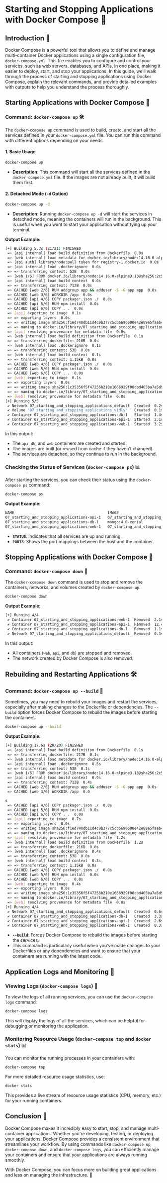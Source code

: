 # Starting and Stopping Applications with Docker Compose 🐳

## Introduction 🌟

Docker Compose is a powerful tool that allows you to define and manage multi-container Docker applications using a single configuration file, `docker-compose.yml`. This file enables you to configure and control your services, such as web servers, databases, and APIs, in one place, making it easier to deploy, start, and stop your applications. In this guide, we’ll walk through the process of starting and stopping applications using Docker Compose, explain the relevant commands, and provide detailed examples with outputs to help you understand the process thoroughly.

## Starting Applications with Docker Compose 🚀

### Command: `docker-compose up` 🛠️

The `docker-compose up` command is used to build, create, and start all the services defined in your `docker-compose.yml` file. You can run this command with different options depending on your needs.

#### 1. Basic Usage

```bash
docker-compose up
```

- **Description**: This command will start all the services defined in the `docker-compose.yml` file. If the images are not already built, it will build them first.

#### 2. Detached Mode (`-d` Option)

```bash
docker-compose up -d
```

- **Description**: Running `docker-compose up -d` will start the services in detached mode, meaning the containers will run in the background. This is useful when you want to start your application without tying up your terminal.
  
**Output Example:**

```bash
[+] Building 5.3s (21/21) FINISHED
 => [api internal] load build definition from Dockerfile  0.0s
 => [web internal] load metadata for docker.io/library/node:14.16.0-alpine3.13  3.4s
 => [api auth] library/node:pull token for registry-1.docker.io  0.0s
 => [api internal] load .dockerignore  0.0s
 => => transferring context: 53B  0.0s
 => [web 1/6] FROM docker.io/library/node:14.16.0-alpine3.13@sha256:2c51dc462a02f15621e7486774d36d048a27225d581374b002b8477a79a59b4b  0.0s
 => [api internal] load build context  0.0s
 => => transferring context: 712B  0.0s
 => CACHED [web 2/6] RUN addgroup app && adduser -S -G app app  0.0s
 => CACHED [web 3/6] WORKDIR /app  0.0s
 => CACHED [api 4/6] COPY package*.json ./  0.0s
 => CACHED [api 5/6] RUN npm install  0.0s
 => CACHED [api 6/6] COPY . .  0.0s
 => [api] exporting to image  0.1s
 => => exporting layers  0.0s
 => => writing image sha256:f1ed740db11d4c9b377c5cb6696600e42e89e5faab4a19f2d0f8a717b31d000c  0.0s
 => => naming to docker.io/library/07_starting_and_stopping_applications-api  0.0s
 => [api] resolving provenance for metadata file  0.0s
 => [web internal] load build definition from Dockerfile  0.1s 
 => => transferring dockerfile: 216B  0.0s 
 => [web internal] load .dockerignore  0.1s 
 => => transferring context: 53B  0.0s 
 => [web internal] load build context  0.1s 
 => => transferring context: 1.15kB  0.0s 
 => CACHED [web 4/6] COPY package*.json ./  0.0s 
 => CACHED [web 5/6] RUN npm install  0.0s 
 => CACHED [web 6/6] COPY . .  0.0s 
 => [web] exporting to image  0.1s 
 => => exporting layers  0.0s 
 => => writing image sha256:1c35356f5f47256b210e1666929f08cbd465ba7a5d9e02311c65951f27cfae3e  0.0s 
 => => naming to docker.io/library/07_starting_and_stopping_applications-web  0.0s
 => [web] resolving provenance for metadata file  0.0s
[+] Running 5/5
 ✔ Network 07_starting_and_stopping_applications_default  Created  0.2s
 ✔ Volume "07_starting_and_stopping_applications_vidly"   Created  0.1s
 ✔ Container 07_starting_and_stopping_applications-db-1   Started  1.4s
 ✔ Container 07_starting_and_stopping_applications-api-1  Started  2.1s
 ✔ Container 07_starting_and_stopping_applications-web-1  Started  3.2s
```

In this output:
- The `api`, `db`, and `web` containers are created and started.
- The images are built (or reused from cache if they haven’t changed).
- The services are detached, so they continue to run in the background.

### Checking the Status of Services (`docker-compose ps`) 📊

After starting the services, you can check their status using the `docker-compose ps` command:

```bash
docker-compose ps
```

**Output Example:**

```bash
NAME                                          IMAGE                                       COMMAND                  SERVICE   CREATED          STATUS          PORTS
07_starting_and_stopping_applications-api-1   07_starting_and_stopping_applications-api   "docker-entrypoint.s…"   api       44 seconds ago   Up 42 seconds   0.0.0.0:3001->3001/tcp
07_starting_and_stopping_applications-db-1    mongo:4.0-xenial                            "docker-entrypoint.s…"   db        44 seconds ago   Up 43 seconds   0.0.0.0:27017->27017/tcp
07_starting_and_stopping_applications-web-1   07_starting_and_stopping_applications-web   "docker-entrypoint.s…"   web       44 seconds ago   Up 41 seconds   0.0.0.0:3000->3000/tcp
```

- **`STATUS`**: Indicates that all services are up and running.
- **`PORTS`**: Shows the port mappings between the host and the container.

## Stopping Applications with Docker Compose 🛑

### Command: `docker-compose down` 🔄

The `docker-compose down` command is used to stop and remove the containers, networks, and volumes created by `docker-compose up`.

```bash
docker-compose down
```

**Output Example:**

```bash
[+] Running 4/4
 ✔ Container 07_starting_and_stopping_applications-web-1  Removed  2.1s 
 ✔ Container 07_starting_and_stopping_applications-api-1  Removed  12.4s 
 ✔ Container 07_starting_and_stopping_applications-db-1   Removed  1.1s 
 ✔ Network 07_starting_and_stopping_applications_default  Removed  0.3s 
```

In this output:
- All containers (`web`, `api`, and `db`) are stopped and removed.
- The network created by Docker Compose is also removed.

## Rebuilding and Restarting Applications 🛠️

### Command: `docker-compose up --build` 🔄

Sometimes, you may need to rebuild your images and restart the services, especially after making changes to the Dockerfile or dependencies. The `--build` option forces Docker Compose to rebuild the images before starting the containers.

```bash
docker-compose up --build
```

**Output Example:**

```bash
[+] Building 17.6s (20/20) FINISHED
 => [api internal] load build definition from Dockerfile  0.1s 
 => => transferring dockerfile: 217B  0.1s 
 => [web internal] load metadata for docker.io/library/node:14.16.0-alpine3.13  3.4s 
 => [api internal] load .dockerignore  0.5s 
 => => transferring context: 53B  0.1s 
 => [web 1/6] FROM docker.io/library/node:14.16.0-alpine3.13@sha256:2c51dc462a02f15621e7486774d36d048a27225d581374b002b8477a79a59b4b  0.0s 
 => [api internal] load build context  0.9s 
 => => transferring context: 712B  0.4s 
 => CACHED [web 2/6] RUN addgroup app && adduser -S -G app app  0.0s 
 => CACHED [web 3/6] WORKDIR /app  0.0

s 
 => CACHED [api 4/6] COPY package*.json ./  0.0s 
 => CACHED [api 5/6] RUN npm install  0.0s 
 => CACHED [api 6/6] COPY . .  0.0s 
 => [api] exporting to image  0.7s 
 => => exporting layers  0.0s 
 => => writing image sha256:f1ed740db11d4c9b377c5cb6696600e42e89e5faab4a19f2d0f8a717b31d000c  0.2s 
 => => naming to docker.io/library/07_starting_and_stopping_applications-api  0.2s
 => [api] resolving provenance for metadata file  1.2s 
 => [web internal] load build definition from Dockerfile  1.2s 
 => => transferring dockerfile: 216B  0.0s 
 => [web internal] load .dockerignore  0.4s 
 => => transferring context: 53B  0.0s 
 => [web internal] load build context  0.3s 
 => => transferring context: 1.15kB  0.0s 
 => CACHED [web 4/6] COPY package*.json ./  0.0s 
 => CACHED [web 5/6] RUN npm install  0.0s
 => CACHED [web 6/6] COPY . .  0.0s 
 => [web] exporting to image  0.4s 
 => => exporting layers  0.0s 
 => => writing image sha256:1c35356f5f47256b210e1666929f08cbd465ba7a5d9e02311c65951f27cfae3e  0.1s 
 => => naming to docker.io/library/07_starting_and_stopping_applications-web  0.1s 
 => [web] resolving provenance for metadata file  0.0s 
[+] Running 4/4
 ✔ Network 07_starting_and_stopping_applications_default  Created  0.6s 
 ✔ Container 07_starting_and_stopping_applications-db-1   Created  3.3s 
 ✔ Container 07_starting_and_stopping_applications-api-1  Created  2.6s 
 ✔ Container 07_starting_and_stopping_applications-web-1  Created  0.3s 
```

- **`--build`**: Forces Docker Compose to rebuild the images before starting the services.
- This command is particularly useful when you’ve made changes to your Dockerfiles or any dependencies and want to ensure that your containers are running with the latest code.

## Application Logs and Monitoring 📝

### Viewing Logs (`docker-compose logs`) 📄

To view the logs of all running services, you can use the `docker-compose logs` command:

```bash
docker-compose logs
```

This will display the logs of all the services, which can be helpful for debugging or monitoring the application.

### Monitoring Resource Usage (`docker-compose top` and `docker stats`) 📊

You can monitor the running processes in your containers with:

```bash
docker-compose top
```

For more detailed resource usage statistics, use:

```bash
docker stats
```

This provides a live stream of resource usage statistics (CPU, memory, etc.) for your running containers.

## Conclusion 🎉

Docker Compose makes it incredibly easy to start, stop, and manage multi-container applications. Whether you're developing, testing, or deploying your applications, Docker Compose provides a consistent environment that streamlines your workflow. By using commands like `docker-compose up`, `docker-compose down`, and `docker-compose logs`, you can efficiently manage your containers and ensure that your applications are always running smoothly.

With Docker Compose, you can focus more on building great applications and less on managing the infrastructure. 🚀